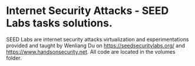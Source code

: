 # Internet Security Attacks - SEED Labs tasks solutions.
SEED Labs are internet security attacks virtualization and experimentations provided and taught by Wenliang Du on https://seedsecuritylabs.org/ and https://www.handsonsecurity.net.
All code are located in the volumes folder.

